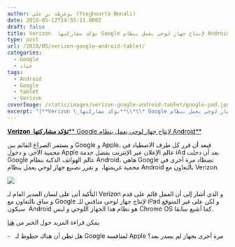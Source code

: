 ```yaml
---
author: يوغرطة بن علي (Youghourta Benali)
date: 2010-05-12T14:55:11.000Z
draft: false
title: Verizon  تؤكد مشاركتها Google لإنتاج جهاز لوحي يعمل بنظام Android
type: post
url: /2010/05/verizon-google-android-tablet/
categories:
  - Google
  - عتاد
tags:
  - Android
  - Google
  - tablet
  - Verizon
coverImage: /static/images/verizon-google-android-tablet/google-pad.jpg
excerpt: "[**Verizon \_تؤكد مشاركتها**\\*\\* Google لإنتاج جهاز لوحي يعمل بنظام Android\\*\\*](https://www.it-scoop.com/2010/05/verizon-google-android-tablet/)\n\nو يستمر الصراع القائم بين Google و Apple، فبعد أن قرر كل طرف الاصطياد في محمية الآخر، و دخول Apple عالم الإعلان عبر الإنترنت بفضل خدمة iAd بعد أن دخلت Google"
---
```

[**Verizon  تؤكد مشاركتها**\*\* Google لإنتاج جهاز لوحي يعمل بنظام Android\*\*](https://www.it-scoop.com/2010/05/verizon-google-android-tablet/)

و يستمر الصراع القائم بين Google و Apple، فبعد أن قرر كل طرف الاصطياد في محمية الآخر، و دخول Apple عالم الإعلان عبر الإنترنت بفضل خدمة iAd بعد أن دخلت Google عالم الهواتف الذكية بنظام Android، هاهي Google تصطاد مرة أخرى في محمية غريمتها،  و تقرر تصنيع جهاز لوحي يعمل بنظام Android بالتعاون مع Verizon.

![](/static/images/verizon-google-android-tablet/google-pad.jpg)

التأكيد أتى على لسان المدير العام لـ Verizon و الذي أشار إلى أن العمل قائم على قدم و ساق بالتعاون مع Google لإنتاج جهاز لوحي منافس للـ iPad و لكن على غير المتوقع سيكون  Android هو نظام هذا الجهاز اللوحي و ليس Chrome OS كما أشيع سابقا.

يمكن قراءة المزيد حول الخبر من [هنا](http://online.wsj.com/article/SB10001424052748704250104575238680540806288.html?mod=WSJ_hpp_LEFTWhatsNewsCollection)

\-   هل تظن أن هناك حظوظ لـ Google لمنافسة Apple مرة أخرى بجهاز لم يصدر بعد؟
